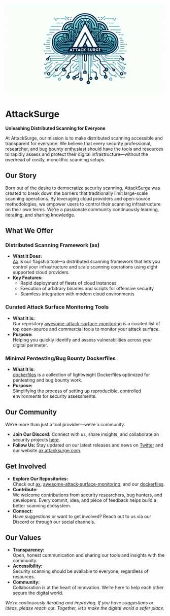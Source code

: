 ![AttackSurge](https://raw.githubusercontent.com/attacksurge/.github/main/attacksurge.png)

# AttackSurge

**Unleashing Distributed Scanning for Everyone**

At AttackSurge, our mission is to make distributed scanning accessible and transparent for everyone. We believe that every security professional, researcher, and bug bounty enthusiast should have the tools and resources to rapidly assess and protect their digital infrastructure—without the overhead of costly, monolithic scanning setups.

## Our Story

Born out of the desire to democratize security scanning, AttackSurge was created to break down the barriers that traditionally limit large-scale scanning operations. By leveraging cloud providers and open-source methodologies, we empower users to control their scanning infrastructure on their own terms. We’re a passionate community continuously learning, iterating, and sharing knowledge.

## What We Offer

### Distributed Scanning Framework (ax)
- **What It Does:**  
  [Ax](https://github.com/attacksurge/ax) is our flagship tool—a distributed scanning framework that lets you control your infrastructure and scale scanning operations using eight supported cloud providers.
- **Key Features:**  
  - Rapid deployment of fleets of cloud instances  
  - Execution of arbitrary binaries and scripts for offensive security  
  - Seamless integration with modern cloud environments

### Curated Attack Surface Monitoring Tools
- **What It Is:**  
  Our repository [awesome-attack-surface-monitoring](https://github.com/attacksurge/awesome-attack-surface-monitoring) is a curated list of top open-source and commercial tools to monitor your attack surface.
- **Purpose:**  
  Helping you quickly identify and assess vulnerabilities across your digital perimeter.

### Minimal Pentesting/Bug Bounty Dockerfiles
- **What It Is:**  
  [dockerfiles](https://github.com/attacksurge/dockerfiles) is a collection of lightweight Dockerfiles optimized for pentesting and bug bounty work.
- **Purpose:**  
  Simplifying the process of setting up reproducible, controlled environments for security assessments.

## Our Community

We’re more than just a tool provider—we’re a community.
- **Join Our Discord:** Connect with us, share insights, and collaborate on security projects [here](https://discord.gg/KYcD5E4qjU).
- **Follow Us:** Stay updated on our latest releases and news on [Twitter](https://x.com/0xtavian) and our website [ax.attacksurge.com](https://ax.attacksurge.com/).

## Get Involved

- **Explore Our Repositories:**  
  Check out [ax](https://github.com/attacksurge/ax), [awesome-attack-surface-monitoring](https://github.com/attacksurge/awesome-attack-surface-monitoring), and our [dockerfiles](https://github.com/attacksurge/dockerfiles).
- **Contribute:**  
  We welcome contributions from security researchers, bug hunters, and developers. Every commit, idea, and piece of feedback helps build a better scanning ecosystem.
- **Connect:**  
  Have suggestions or want to get involved? Reach out to us via our Discord or through our social channels.

## Our Values

- **Transparency:**  
  Open, honest communication and sharing our tools and insights with the community.
- **Accessibility:**  
  Security scanning should be available to everyone, regardless of resources.
- **Community:**  
  Collaboration is at the heart of innovation. We’re here to help each other secure the digital world.

*We’re continuously iterating and improving. If you have suggestions or ideas, please reach out. Together, let’s make the digital world a safer place.*
